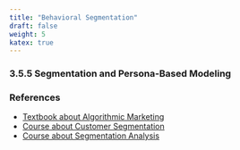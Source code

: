 ```yaml
---
title: "Behavioral Segmentation"
draft: false
weight: 5
katex: true
---
```


### 3.5.5 Segmentation and Persona-Based Modeling

### References
- [Textbook about Algorithmic Marketing](https://algorithmicweb.files.wordpress.com/2018/07/algorithmic-marketing-ai-for-marketing-operations-r1-7g.pdf)
- [Course about Customer Segmentation](https://www.datacamp.com/courses/customer-segmentation-in-python)
- [Course about Segmentation Analysis](https://www.datacamp.com/courses/machine-learning-for-marketing-in-python)